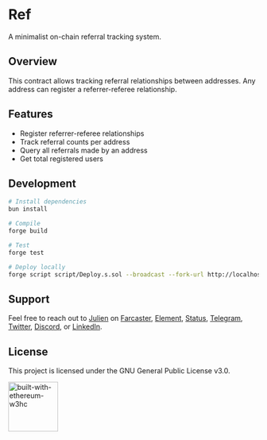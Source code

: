 # Ref

A minimalist on-chain referral tracking system.

## Overview

This contract allows tracking referral relationships between addresses. Any address can register a referrer-referee relationship.

## Features

- Register referrer-referee relationships
- Track referral counts per address
- Query all referrals made by an address
- Get total registered users

## Development

```bash
# Install dependencies
bun install

# Compile
forge build

# Test
forge test

# Deploy locally
forge script script/Deploy.s.sol --broadcast --fork-url http://localhost:8545
```

## Support

Feel free to reach out to [Julien](https://github.com/julienbrg) on [Farcaster](https://warpcast.com/julien-),
[Element](https://matrix.to/#/@julienbrg:matrix.org),
[Status](https://status.app/u/iwSACggKBkp1bGllbgM=#zQ3shmh1sbvE6qrGotuyNQB22XU5jTrZ2HFC8bA56d5kTS2fy),
[Telegram](https://t.me/julienbrg), [Twitter](https://twitter.com/julienbrg),
[Discord](https://discordapp.com/users/julienbrg), or [LinkedIn](https://www.linkedin.com/in/julienberanger/).

## License

This project is licensed under the GNU General Public License v3.0.

<img src="https://bafkreid5xwxz4bed67bxb2wjmwsec4uhlcjviwy7pkzwoyu5oesjd3sp64.ipfs.w3s.link" alt="built-with-ethereum-w3hc" width="100"/>

